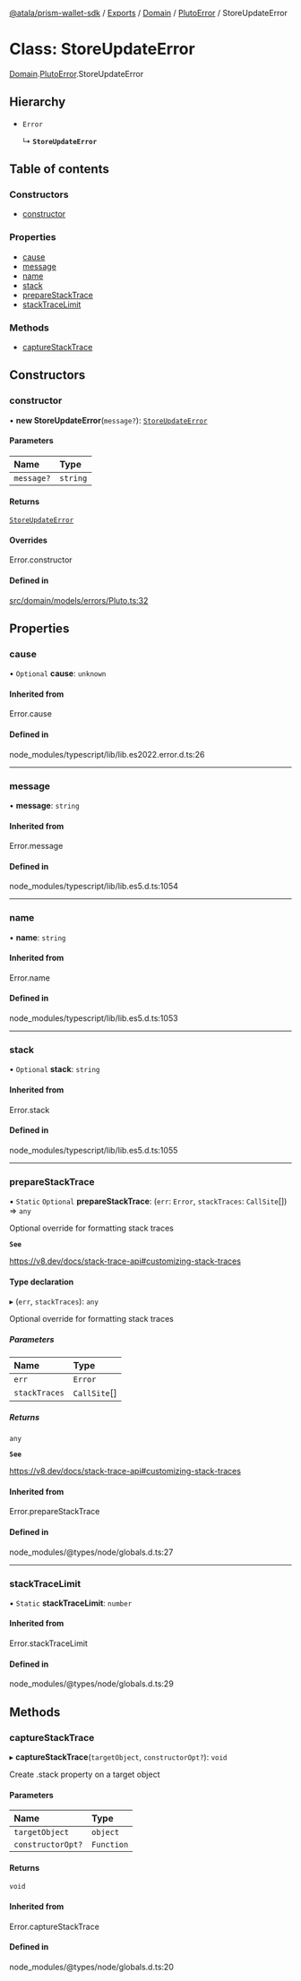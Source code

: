 [@atala/prism-wallet-sdk](../README.md) / [Exports](../modules.md) / [Domain](../modules/Domain.md) / [PlutoError](../modules/Domain.PlutoError.md) / StoreUpdateError

# Class: StoreUpdateError

[Domain](../modules/Domain.md).[PlutoError](../modules/Domain.PlutoError.md).StoreUpdateError

## Hierarchy

- `Error`

  ↳ **`StoreUpdateError`**

## Table of contents

### Constructors

- [constructor](Domain.PlutoError.StoreUpdateError.md#constructor)

### Properties

- [cause](Domain.PlutoError.StoreUpdateError.md#cause)
- [message](Domain.PlutoError.StoreUpdateError.md#message)
- [name](Domain.PlutoError.StoreUpdateError.md#name)
- [stack](Domain.PlutoError.StoreUpdateError.md#stack)
- [prepareStackTrace](Domain.PlutoError.StoreUpdateError.md#preparestacktrace)
- [stackTraceLimit](Domain.PlutoError.StoreUpdateError.md#stacktracelimit)

### Methods

- [captureStackTrace](Domain.PlutoError.StoreUpdateError.md#capturestacktrace)

## Constructors

### constructor

• **new StoreUpdateError**(`message?`): [`StoreUpdateError`](Domain.PlutoError.StoreUpdateError.md)

#### Parameters

| Name | Type |
| :------ | :------ |
| `message?` | `string` |

#### Returns

[`StoreUpdateError`](Domain.PlutoError.StoreUpdateError.md)

#### Overrides

Error.constructor

#### Defined in

[src/domain/models/errors/Pluto.ts:32](https://github.com/input-output-hk/atala-prism-wallet-sdk-ts/blob/a3fc2aa/src/domain/models/errors/Pluto.ts#L32)

## Properties

### cause

• `Optional` **cause**: `unknown`

#### Inherited from

Error.cause

#### Defined in

node_modules/typescript/lib/lib.es2022.error.d.ts:26

___

### message

• **message**: `string`

#### Inherited from

Error.message

#### Defined in

node_modules/typescript/lib/lib.es5.d.ts:1054

___

### name

• **name**: `string`

#### Inherited from

Error.name

#### Defined in

node_modules/typescript/lib/lib.es5.d.ts:1053

___

### stack

• `Optional` **stack**: `string`

#### Inherited from

Error.stack

#### Defined in

node_modules/typescript/lib/lib.es5.d.ts:1055

___

### prepareStackTrace

▪ `Static` `Optional` **prepareStackTrace**: (`err`: `Error`, `stackTraces`: `CallSite`[]) => `any`

Optional override for formatting stack traces

**`See`**

https://v8.dev/docs/stack-trace-api#customizing-stack-traces

#### Type declaration

▸ (`err`, `stackTraces`): `any`

Optional override for formatting stack traces

##### Parameters

| Name | Type |
| :------ | :------ |
| `err` | `Error` |
| `stackTraces` | `CallSite`[] |

##### Returns

`any`

**`See`**

https://v8.dev/docs/stack-trace-api#customizing-stack-traces

#### Inherited from

Error.prepareStackTrace

#### Defined in

node_modules/@types/node/globals.d.ts:27

___

### stackTraceLimit

▪ `Static` **stackTraceLimit**: `number`

#### Inherited from

Error.stackTraceLimit

#### Defined in

node_modules/@types/node/globals.d.ts:29

## Methods

### captureStackTrace

▸ **captureStackTrace**(`targetObject`, `constructorOpt?`): `void`

Create .stack property on a target object

#### Parameters

| Name | Type |
| :------ | :------ |
| `targetObject` | `object` |
| `constructorOpt?` | `Function` |

#### Returns

`void`

#### Inherited from

Error.captureStackTrace

#### Defined in

node_modules/@types/node/globals.d.ts:20
